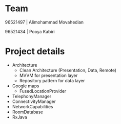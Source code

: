 # Team
96521497 | Alimohammad Movahedian

96521434 | Pooya Kabiri
# Project details
- Architecture
  - Clean Architecture (Presentation, Data, Remote)
  - MVVM for presentation layer
  - Repository pattern for data layer
- Google maps
  - FusedLocationProvider
- TelephonyManager
- ConnectivityManager
- NetworkCapabilities
- RoomDatabase
- RxJava
